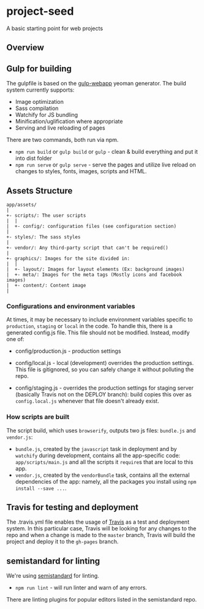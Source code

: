 # project-seed

A basic starting point for web projects

## Overview

## Gulp for building
The gulpfile is based on the [gulp-webapp](https://github.com/yeoman/generator-gulp-webapp) yeoman generator. The build system currently supports:

- Image optimization
- Sass compilation
- Watchify for JS bundling
- Minification/uglification where appropriate
- Serving and live reloading of pages

There are two commands, both run via npm.

- `npm run build` or `gulp build` or `gulp` - clean & build everything and put it into dist folder
- `npm run serve` or `gulp serve` - serve the pages and utilize live reload on changes to styles, fonts, images, scripts and HTML.


## Assets Structure

```
app/assets/
|
+- scripts/: The user scripts
|  |
|  +- config/: configuration files (see configuration section)
|
+- styles/: The sass styles
|
+- vendor/: Any third-party script that can't be required() 
|
+- graphics/: Images for the site divided in:
|  |
|  +- layout/: Images for layout elements (Ex: background images)
|  +- meta/: Images for the meta tags (Mostly icons and facebook images)
|  +- content/: Content image
|
```

### Configurations and environment variables

At times, it may be necessary to include environment variables specific to `production`, `staging` or `local` in the code. To handle this, there is a generated config.js file. This file should not be modified.  Instead, modify one of:

- config/production.js - production settings

- config/local.js - local (development) overrides the production settings. This file is gitignored, so you can safely change it without polluting the repo.

- config/staging.js - overrides the production settings for staging server (basically Travis not on the DEPLOY branch): build copies this over as `config.local.js` whenever that file doesn't already exist.


### How scripts are built

The script build, which uses `browserify`, outputs two js files: `bundle.js` and
`vendor.js`:
 - `bundle.js`, created by the `javascript` task in deployment and by
   `watchify` during development, contains all the app-specific code:
   `app/scripts/main.js` and all the scripts it `require`s that are local to
   this app.
 - `vendor.js`, created by the `vendorBundle` task, contains all the external
   dependencies of the app: namely, all the packages you install using `npm
   install --save ...`.

## Travis for testing and deployment
The .travis.yml file enables the usage of [Travis](http://travis.org) as a test and deployment system. In this particular case, Travis will be looking for any changes to the repo and when a change is made to the `master` branch, Travis will build the project and deploy it to the `gh-pages` branch.

## semistandard for linting
We're using [semistandard](https://github.com/Flet/semistandard) for linting. 

- `npm run lint` - will run linter and warn of any errors.

There are linting plugins for popular editors listed in the semistandard repo.
